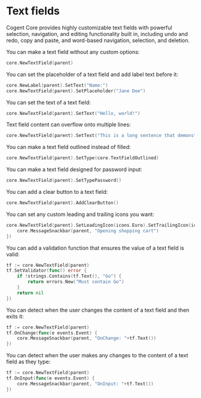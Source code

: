 # Text fields

Cogent Core provides highly customizable text fields with powerful selection, navigation, and editing functionality built in, including undo and redo, copy and paste, and word-based navigation, selection, and deletion.

You can make a text field without any custom options:

```Go
core.NewTextField(parent)
```

You can set the placeholder of a text field and add label text before it:

```Go
core.NewLabel(parent).SetText("Name:")
core.NewTextField(parent).SetPlaceholder("Jane Doe")
```

You can set the text of a text field:

```Go
core.NewTextField(parent).SetText("Hello, world!")
```

Text field content can overflow onto multiple lines:

```Go
core.NewTextField(parent).SetText("This is a long sentence that demonstrates how text field content can overflow onto multiple lines")
```

You can make a text field outlined instead of filled:

```Go
core.NewTextField(parent).SetType(core.TextFieldOutlined)
```

You can make a text field designed for password input:

```Go
core.NewTextField(parent).SetTypePassword()
```

You can add a clear button to a text field:

```Go
core.NewTextField(parent).AddClearButton()
```

You can set any custom leading and trailing icons you want:

```Go
core.NewTextField(parent).SetLeadingIcon(icons.Euro).SetTrailingIcon(icons.OpenInNew, func(e events.Event) {
    core.MessageSnackbar(parent, "Opening shopping cart")
})
```

You can add a validation function that ensures the value of a text field is valid:

```Go
tf := core.NewTextField(parent)
tf.SetValidator(func() error {
    if !strings.Contains(tf.Text(), "Go") {
        return errors.New("Must contain Go")
    }
    return nil
})
```

You can detect when the user changes the content of a text field and then exits it:

```Go
tf := core.NewTextField(parent)
tf.OnChange(func(e events.Event) {
    core.MessageSnackbar(parent, "OnChange: "+tf.Text())
})
```

You can detect when the user makes any changes to the content of a text field as they type:

```Go
tf := core.NewTextField(parent)
tf.OnInput(func(e events.Event) {
    core.MessageSnackbar(parent, "OnInput: "+tf.Text())
})
```

